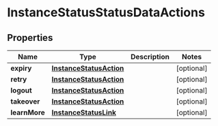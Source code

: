 

# InstanceStatusStatusDataActions

## Properties

Name | Type | Description | Notes
------------ | ------------- | ------------- | -------------
**expiry** | [**InstanceStatusAction**](InstanceStatusAction.md) |  |  [optional]
**retry** | [**InstanceStatusAction**](InstanceStatusAction.md) |  |  [optional]
**logout** | [**InstanceStatusAction**](InstanceStatusAction.md) |  |  [optional]
**takeover** | [**InstanceStatusAction**](InstanceStatusAction.md) |  |  [optional]
**learnMore** | [**InstanceStatusLink**](InstanceStatusLink.md) |  |  [optional]



